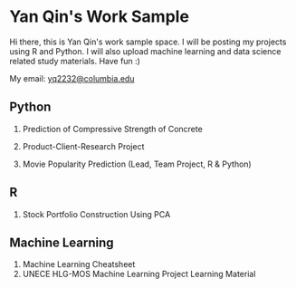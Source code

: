 # Yan Qin's Work Sample

Hi there, this is Yan Qin's work sample space. 
I will be posting my projects using R and Python. I will also upload machine learning and data science related study materials. Have fun :) 

My email: yq2232@columbia.edu

## Python
1. Prediction of Compressive Strength of Concrete

2. Product-Client-Research Project

3. Movie Popularity Prediction (Lead, Team Project, R & Python)

## R
1. Stock Portfolio Construction Using PCA

## Machine Learning
1. Machine Learning Cheatsheet
2. UNECE HLG-MOS Machine Learning Project Learning Material


